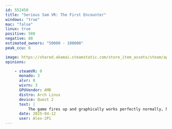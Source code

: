 ```yaml
---
id: 552450
title: "Serious Sam VR: The First Encounter"
windows: "true"
mac: "false"
linux: true
positive: 588
negative: 88
estimated_owners: "50000 - 100000"
peak_ccu: 6

image: https://shared.akamai.steamstatic.com/store_item_assets/steam/apps/552450/header.jpg?t=1569336466
opinions:

    - steamVR: 0
      monado: 3
      alvr: 0
      wivrn: 3
      GPUVendor: AMD
      distro: Arch Linux
      device: Quest 2
      text: |
          The game fires up and graphically works perfectly normally, however the right controller no matter what I do, it's either gone or lying on the ground not allowing me to move or play.
      date: 2025-04-12
      user: Alex-2Pi
---
```

